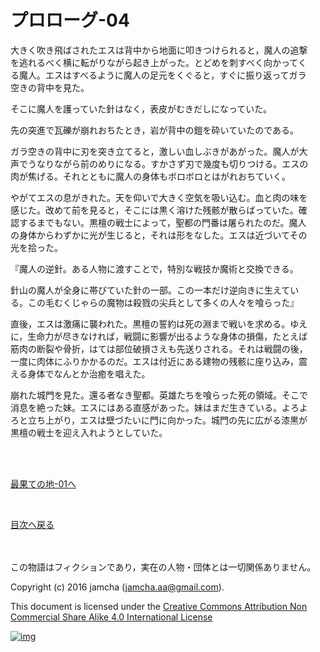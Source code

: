 # プロローグ-04

大きく吹き飛ばされたエスは背中から地面に叩きつけられると，魔人の追撃  
を逃れるべく横に転がりながら起き上がった。とどめを刺すべく向かってく  
る魔人。エスはすべるように魔人の足元をくぐると，すぐに振り返ってガラ  
空きの背中を見た。  

そこに魔人を護っていた針はなく，表皮がむきだしになっていた。  

先の突進で瓦礫が崩れおちたとき，岩が背中の鎧を砕いていたのである。  

ガラ空きの背中に刃を突き立てると，激しい血しぶきがあがった。魔人が大  
声でうなりながら前のめりになる。すかさず刃で幾度も切りつける。エスの  
肉が焦げる。それとともに魔人の身体もボロボロとはがれおちていく。  

やがてエスの息がきれた。天を仰いで大きく空気を吸い込む。血と肉の味を  
感じた。改めて前を見ると，そこには黒く溶けた残骸が散らばっていた。確  
認するまでもない。黒檀の戦士によって，聖都の門番は屠られたのだ。魔人  
の身体からわずかに光が生じると，それは形をなした。エスは近づいてその  
光を拾った。  

『魔人の逆針。ある人物に渡すことで，特別な戦技か魔術と交換できる。  

針山の魔人が全身に帯びていた針の一部。この一本だけ逆向きに生えてい  
る。この毛むくじゃらの魔物は殺戮の尖兵として多くの人々を喰らった』  

直後，エスは激痛に襲われた。黒檀の誓約は死の淵まで戦いを求める。ゆえ  
に，生命力が尽きなければ，戦闘に影響が出るような身体の損傷，たとえば  
筋肉の断裂や骨折，はては部位破損さえも先送りされる。それは戦闘の後，  
一度に肉体にふりかかるのだ。エスは付近にある建物の残骸に座り込み，震  
える身体でなんとか治癒を唱えた。  

崩れた城門を見た。還る者なき聖都。英雄たちを喰らった死の領域。そこで  
消息を絶った妹。エスにはある直感があった。妹はまだ生きている。よろよ  
ろと立ち上がり，エスは壁づたいに門に向かった。城門の先に広がる漆黒が  
黒檀の戦士を迎え入れようとしていた。  

<br>  
<br>  

[最果ての地-01へ](../basecamp/01.md)  

<br>  

[目次へ戻る](https://github.com/jamcha-aa/EbonyBlades/blob/master/README.md)  

<br>  
<br>  
この物語はフィクションであり，実在の人物・団体とは一切関係ありません。  

Copyright (c) 2016 jamcha (jamcha.aa@gmail.com).  

This document is licensed under the [Creative Commons Attribution Non Commercial Share Alike 4.0 International License](http://creativecommons.org/licenses/by-nc-sa/4.0/deed)  

[![img](http://i.creativecommons.org/l/by-nc-sa/3.0/80x15.png)](http://creativecommons.org/licenses/by-nc-sa/4.0/deed)